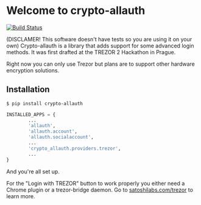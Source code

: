 # Welcome to crypto-allauth

[![Build Status](https://travis-ci.org/Solution4Future/crypto-allauth.svg?branch=master)](https://travis-ci.org/Solution4Future/crypto-allauth)

(DISCLAMER! This software doesn't have tests so you are using it on your own)
Crypto-allauth is a library that adds support for some advanced login methods.
It was first drafted at the TREZOR 2 Hackathon in Prague.

Right now you can only use Trezor but plans are to support other hardware encryption solutions.

## Installation

```sh
$ pip install crypto-allauth
```

```py
INSTALLED_APPS = {
        ...
        'allauth',
        'allauth.account',
        'allauth.socialaccount',
        ...
        'crypto_allauth.providers.trezor',
        ...
}

```

And you're all set up.

For the "Login with TREZOR" button to work properly you either need a Chrome plugin or a trezor-bridge daemon. Go to [satoshilabs.com/trezor](http://satoshilabs.com/trezor/) to learn more.


